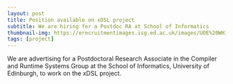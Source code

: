 ```yaml
---
layout: post
title: Position available on xDSL project
subtitle: We are hiring for a Postdoc RA at School of Informatics
thumbnail-img: https://erecruitmentimages.isg.ed.ac.uk/images/UOE%20WHITE%20STCKED%20LOGO.png
tags: [project]
---
```


We are advertising for a Postdoctoral Research Associate in the Compiler and Runtime Systems Group at the School of Informatics, University of Edinburgh, to work on the xDSL project. 
